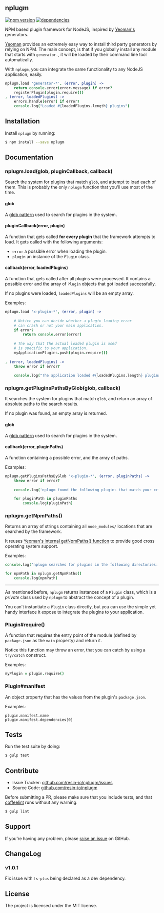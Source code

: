 nplugm
---------

[![npm version](https://badge.fury.io/js/nplugm.svg)](http://badge.fury.io/js/nplugm)
[![dependencies](https://david-dm.org/resin-io/nplugm.png)](https://david-dm.org/resin-io/nplugm.png)

NPM based plugin framework for NodeJS, inspired by [Yeoman's](http://yeoman.io/) generators.

[Yeoman](http://yeoman.io/) provides an extremely easy way to install third party generators by relying on NPM. The main concept, is that if you globally install any module that starts with `generator-`, it will be loaded by their command line tool automatically.

With `nplugm`, you can integrate the same functionality to any NodeJS application, easily.

```coffee
nplugm.load 'generator-*', (error, plugin) ->
	return console.error(error.message) if error?
	registerPlugin(plugin.require())
, (error, loadedPlugins) ->
	errors.handle(error) if error?
	console.log("Loaded #{loadedPlugins.length} plugins")
```

Installation
------------

Install `nplugm` by running:

```sh
$ npm install --save nplugm
```

Documentation
-------------

### nplugm.load(glob, pluginCallback, callback)

Search the system for plugins that match `glob`, and attempt to load each of them. This is probably the only `nplugm` function that you'll use most of the time.

#### glob

A [glob pattern](https://www.npmjs.com/package/glob) used to search for plugins in the system.

#### pluginCallback(error, plugin)

A function that gets called **for every plugin** that the framework attempts to load. It gets called with the following arguments:

- `error` a possible error when loading the plugin.
- `plugin` an instance of the `Plugin` class.

#### callback(error, loadedPlugins)

A function that gets called after all plugins were processed. It contains a possible error and the array of `Plugin` objects that got loaded successfully.

If no plugins were loaded, `loadedPlugins` will be an empty array.

Examples:

```coffee
nplugm.load 'x-plugin-*', (error, plugin) ->
	
	# Notice you can decide whether a plugin loading error
	# can crash or not your main application.
	if error?
		return console.error(error)
		
	# The way that the actual loaded plugin is used
	# is specific to your application.
	myApplicationPlugins.push(plugin.require())
	
, (error, loadedPlugins) ->
	throw error if error?
	
	console.log("The application loaded #{loadedPlugins.length} plugins")
```

### nplugm.getPluginsPathsByGlob(glob, callback)

It searches the system for plugins that match `glob`, and return an array of absolute paths to the search results.

If no plugin was found, an empty array is returned.

#### glob

A [glob pattern](https://www.npmjs.com/package/glob) used to search for plugins in the system.

#### callback(error, pluginPaths)

A function containing a possible error, and the array of paths.

Examples:

```coffee
nplugm.getPluginsPathsByGlob 'x-plugin-*', (error, pluginPaths) ->
	throw error if error?
	
	console.log('nplugm found the following plugins that match your criteria:')

	for pluginPath in pluginPaths
		console.log(pluginPath)
```

### nplugm.getNpmPaths()

Returns an array of strings containing all `node_modules/` locations that are searched by the framework.

It reuses [Yeoman's internal getNpmPaths() function](https://github.com/yeoman/environment/blob/master/lib/resolver.js#L109) to provide good cross operating system support.

Examples:

```coffee
console.log('nplugm searches for plugins in the following directories:')

for npmPath in nplugm.getNpmPaths()
	console.log(npmPath)
```

***

As mentioned before, `nplugm` returns instances of a `Plugin` class, which is a *private* class used by `nplugm` to abstract the concept of a plugin. 

You can't instantiate a `Plugin` class directly, but you can use the simple yet handy interface it expose to integrate the plugins to your application.

### Plugin#require()

A function that requires the entry point of the module (defined by `package.json` as the `main` property) and return it.

Notice this function may throw an error, that you can catch by using a `try/catch` construct.

Examples:

```coffee
myPlugin = plugin.require()
```

### Plugin#manifest

An object property that has the values from the plugin's `package.json`.

Examples:

	plugin.manifest.name
	plugin.manifest.dependencies[0]

Tests
-----

Run the test suite by doing:

```sh
$ gulp test
```

Contribute
----------

- Issue Tracker: [github.com/resin-io/nplugm/issues](https://github.com/resin-io/nplugm/issues)
- Source Code: [github.com/resin-io/nplugm](https://github.com/resin-io/nplugm)

Before submitting a PR, please make sure that you include tests, and that [coffeelint](http://www.coffeelint.org/) runs without any warning:

```sh
$ gulp lint
```

Support
-------

If you're having any problem, please [raise an issue](https://github.com/resin-io/nplugm/issues/new) on GitHub.

ChangeLog
---------

### v1.0.1

Fix issue with `fs-plus` being declared as a dev dependency.

License
-------

The project is licensed under the MIT license.
